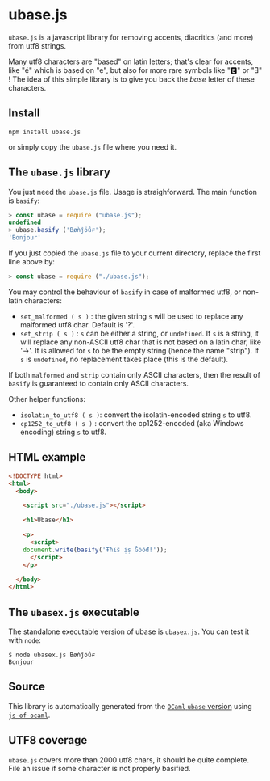 # ubase.js

`ubase.js` is a javascript library for removing accents, diacritics
(and more) from utf8 strings.

Many utf8 characters are "based" on latin letters; that's clear for
accents, like "é" which is based on "e", but also for more rare
symbols like "🅴" or "Ǝ" ! The idea of this simple library is to give
you back the *base* letter of these characters.

## Install

```
npm install ubase.js
```

or simply copy the `ubase.js` file where you need it.

## The `ubase.js` library

You just need the `ubase.js` file. Usage is straighforward. The main
function is `basify`:

```js
> const ubase = require ("ubase.js");
undefined
> ubase.basify ('Bøǹĵöůɍ');
'Bonjour'
```

If you just copied the `ubase.js` file to your current directory,
replace the first line above by:

```js
> const ubase = require ("./ubase.js");
```

You may control the behaviour of `basify` in case of malformed
utf8, or non-latin characters:

+ `set_malformed ( s )` : the given string `s` will be used to replace
  any malformed utf8 char. Default is '?'.
+ `set_strip ( s )` : `s` can be either a string, or `undefined`. If
  `s` is a string, it will replace any non-ASCII utf8 char that is not
  based on a latin char, like '→'. It is allowed for `s` to be the
  empty string (hence the name "strip"). If `s` is `undefined`, no
  replacement takes place (this is the default).

If both `malformed` and `strip` contain only ASCII characters, then
the result of `basify` is guaranteed to contain only ASCII
characters.

Other helper functions:

+ `isolatin_to_utf8 ( s )`: convert the isolatin-encoded string `s` to
  utf8.
+ `cp1252_to_utf8 ( s )` : convert the cp1252-encoded (aka Windows
encoding) string `s` to utf8.

## HTML example

```html
<!DOCTYPE html>
<html>
  <body>

    <script src="./ubase.js"></script>

    <h1>Ubase</h1>

    <p>
      <script>
	document.write(basify('Ŧħïŝ ịṣ Ĝóôđ!'));
      </script>
    </p>

  </body>
</html>
```

## The `ubasex.js` executable

The standalone executable version of ubase is `ubasex.js`. You can
test it with `node`:

```
$ node ubasex.js Bøǹĵöůɍ
Bonjour
```

## Source

This library is automatically generated from the
[`OCaml` `ubase` version](https://github.com/sanette/ubase) using
[`js-of-ocaml`](https://ocsigen.org/js_of_ocaml/latest/manual/overview).


## UTF8 coverage

`ubase.js` covers more than 2000 utf8 chars, it should be quite
complete. File an issue if some character is not properly basified.
